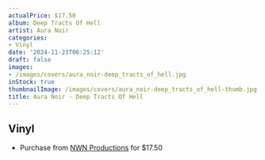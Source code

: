 ```yaml
---
actualPrice: $17.50
album: Deep Tracts Of Hell
artist: Aura Noir
categories:
- Vinyl
date: '2024-11-23T06:25:12'
draft: false
images:
- /images/covers/aura_noir-deep_tracts_of_hell.jpg
inStock: true
thumbnailImage: /images/covers/aura_noir-deep_tracts_of_hell-thumb.jpg
title: Aura Noir - Deep Tracts Of Hell
---
```


## Vinyl
* Purchase from [NWN Productions](http://shop.nwnprod.com/index.php?route=product/product&path=75&product_id=56778&sort=pd.name&order=ASC) for $17.50
